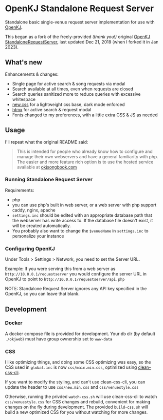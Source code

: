 # OpenKJ Standalone Request Server

Standalone basic single-venue request server implementation for use with [OpenKJ](https://openkj.org/).

This began as a fork of the freely-provided *(thank you!)* original [OpenKJ StandaloneRequestServer](https://github.com/OpenKJ/StandaloneRequestServer), last updated Dec 21, 2018 (when I forked it in Jan 2023).

## What's new

Enhancements & changes:

- Single page for active search & song requests via modal
- Search available at all times, even when requests are closed
- Search queries sanitized more to reduce queries with excessive whitespace
- [new.css](https://newcss.net/) for a lightweight css base, dark mode enforced
- [htmx](https://htmx.org/) for active search & request modal
- Fonts changed to my preferences, with a little extra CSS & JS as needed

## Usage

I'll repeat what the original README said:

> This is intended for people who already know how to configure and manage their own webservers and have a general familiarity with php. The easier and more feature rich option is to use the hosted service available at [okjsongbook.com](https://okjsongbook.com)

### Running Standalone Request Server

Requirements:

- php
- you can use php's built in web server, or a web server with php support caddy, nginx, apache
- `settings.inc` should be edited with an appropriate database path that the webserver has write access to. If the database file doesn't exist, it will be created automatically.
- You probably also want to change the `$venueName` in `settings.inc` to personalize your instance

### Configuring OpenKJ

Under Tools > Settings > Network, you need to set the Server URL.

Example: If you were serving this from a web server as `http://10.0.0.1/requestserver` you would configure the server URL in OpenKJ to point to `http://10.0.0.1/requestserver/api.php`

NOTE: Standalone Request Server ignores any API key specified in the OpenKJ, so you can leave that blank.

## Development

### Docker

A docker compose file is provided for development. Your db dir (by default `./okjweb`) must have group ownership set to `www-data`

### CSS

I like optimizing things, and doing some CSS optimizing was easy, so the CSS used in `global.inc` is now `css/main.min.css`, optimized using [clean-css-cli](https://github.com/clean-css/clean-css-cli).

If you want to modify the styling, and can't use clean-css-cli, you can update the header to use `css/new.min.css` and `css/venuestyle.css`

Otherwise, running the privded `watch-css.sh` will use clean-css-cli to watch `css/venuestyle.css` for CSS changes and rebuild, convenient for making changes on the fly during development. The provided `build-css.sh` will build a new optimized CSS for you without watching for more changes.

